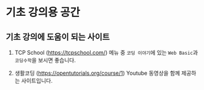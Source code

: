 # 기초 강의용 공간

## 기초 강의에 도움이 되는 사이트
1. TCP School (https://tcpschool.com/)
메뉴 중 ```코딩 이야기```에 있는 ```Web Basic```과 ```코딩수학```을 보시면 좋습니다.

2. 생활코딩 (https://opentutorials.org/course/1)
Youtube 동영상을 함께 제공하는 사이트입니다.
